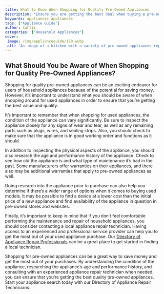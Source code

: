 ```yaml
---
title: What to Know When Shopping for Quality Pre-Owned Appliances
description: "Ensure you are getting the best deal when buying a pre-owned appliance Find out what to look for to get top-notch quality"
keywords: appliances appliances
tags: ["Appliance Guide"]
author: Curtis
categories: ["Household Appliances"]
cover: 
 image: /img/applianceguide/178.webp
 alt: 'An image of a kitchen with a variety of pre-owned appliances representing purchasing quality pre-owned appliances'
---
```

## What Should You be Aware of When Shopping for Quality Pre-Owned Appliances?

Shopping for quality pre-owned appliances can be an exciting endeavor for users of household appliances because of the potential for saving money. However, it’s important to understand what you should be aware of when shopping around for used appliances in order to ensure that you’re getting the best value and quality.

It’s important to remember that when shopping for used appliances, the condition of the appliance can vary significantly. Be sure to inspect the appliance closely for any signs of wear and tear, as well as any remaining parts such as plugs, wires, and sealing strips. Also, you should check to make sure that the appliance is in good working order and functions as it should. 

In addition to inspecting the physical aspects of the appliance, you should also research the age and performance history of the appliance. Check to see how old the appliance is and what type of maintenance it’s had in the past. Some manufacturers offer warranties on their appliances, and there also may be additional warranties that apply to pre-owned appliances as well.

Doing research into the appliance prior to purchase can also help you determine if there’s a wider range of options when it comes to buying used models. It may be possible to find a device at a lower cost than the initial price of a new appliance and find availability of the appliance in question in pre-owned stores and websites.

Finally, it’s important to keep in mind that if you don’t feel comfortable performing the maintenance and repair of household appliances, you should consider contacting a local appliance repair technician. Having access to an experienced and professional service provider can help you to get the most out of your used appliance purchase. Our [Directory of Appliance Repair Professionals](./pages/appliance-repair-technicians) can be a great place to get started in finding a local technician.

Shopping for pre-owned appliances can be a great way to save money and get the most out of your purchases. By understanding the condition of the appliance, researching the appliance’s age and performance history, and consulting with an experienced appliance repair technician when needed, you can ensure that you’re getting the best quality pre-owned appliances. Start your appliance search today with our Directory of Appliance Repair Technicians.
